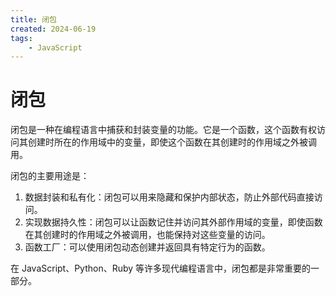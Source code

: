 ```yaml
---
title: 闭包
created: 2024-06-19
tags:
    - JavaScript
---
```


# 闭包

闭包是一种在编程语言中捕获和封装变量的功能。它是一个函数，这个函数有权访问其创建时所在的作用域中的变量，即使这个函数在其创建时的作用域之外被调用。

闭包的主要用途是：

1. 数据封装和私有化：闭包可以用来隐藏和保护内部状态，防止外部代码直接访问。
2. 实现数据持久性：闭包可以让函数记住并访问其外部作用域的变量，即使函数在其创建时的作用域之外被调用，也能保持对这些变量的访问。
3. 函数工厂：可以使用闭包动态创建并返回具有特定行为的函数。

在 JavaScript、Python、Ruby 等许多现代编程语言中，闭包都是非常重要的一部分。
